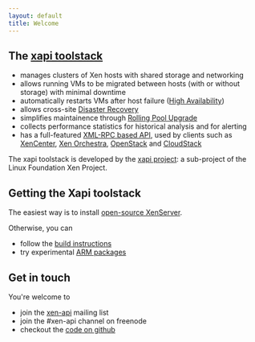 ```yaml
---
layout: default
title: Welcome
---
```


## The [xapi toolstack](http://www.xenproject.org/developers/teams/xapi.html)

- manages clusters of Xen hosts with shared storage and networking
- allows running VMs to be migrated between hosts (with or without storage)
  with minimal downtime
- automatically restarts VMs after host failure
  ([High Availability](features/HA/HA.html))
- allows cross-site [Disaster Recovery](features/DR/DR.html)
- simplifies maintainence through [Rolling Pool Upgrade](features/RPU/RPU.html)
- collects performance statistics for historical analysis and for alerting
- has a full-featured
  [XML-RPC based API](http://xapi-project.github.io/xen-api/),
  used by clients such as
  [XenCenter](https://github.com/xenserver/xenadmin),
  [Xen Orchestra](https://xen-orchestra.com),
  [OpenStack](http://www.openstack.org)
  and [CloudStack](http://cloudstack.apache.org)

The xapi toolstack is developed by the
[xapi project](http://www.xenproject.org/developers/teams/xapi.html):
a sub-project of the Linux Foundation Xen Project.

## Getting the Xapi toolstack

The easiest way is to install
[open-source XenServer](http://www.xenserver.org/).

Otherwise, you can

- follow the [build instructions](https://github.com/xenserver/buildroot)
- try experimental [ARM packages](http://wiki.xenproject.org/wiki/Running_XCP/xapi_on_ARM)

## Get in touch

You're welcome to

- join the [xen-api](http://lists.xenproject.org/mailman/listinfo/xen-api)
  mailing list
- join the #xen-api channel on freenode
- checkout the [code on github](https://github.com/xapi-project/)
